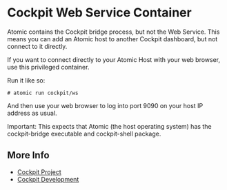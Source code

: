 # Cockpit Web Service Container

Atomic contains the Cockpit bridge process, but not the Web Service. This means you can add an Atomic host to another Cockpit dashboard, but not connect to it directly.

If you want to connect directly to your Atomic Host with your web browser, use this privileged container.

Run it like so:

    # atomic run cockpit/ws

And then use your web browser to log into port 9090 on your host IP address as usual.

Important: This expects that Atomic (the host operating system) has the cockpit-bridge executable and cockpit-shell package.

## More Info

 * [Cockpit Project](https://cockpit-project.org)
 * [Cockpit Development](https://github.com/cockpit-project/cockpit)

